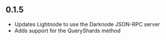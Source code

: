 ## 0.1.5

- Updates Lightnode to use the Darknode JSON-RPC server
- Adds support for the QueryShards method
